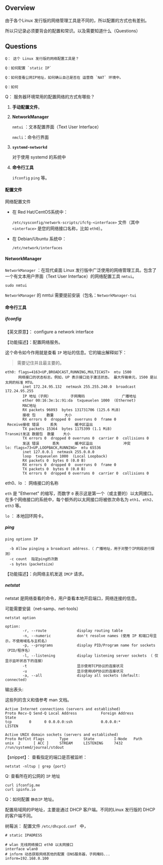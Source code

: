 ## Overview

由于各个Linux 发行版的网络管理工具是不同的，所以配置的方式也有差别。

所以只记录必须要背会的配置和常识。以及需要知道什么（Questions）


## Questions

```
Q： 这个 Linux 发行版的网络配置工具是？

Q：如何配置 `static IP`

Q：如何查看公网IP地址，如何确认自己是否在 运营商 `NAT` 环境中。

Q：如何
```



Q： 服务器环境常用的配置网络的方式有哪些？

1. **手动配置文件**。

2. **NetworkManager**

   `nmtui` ：文本配置界面（Text User Interface） 

   `nmcli`：命令行界面

3. **`systemd-networkd`**

   对于使用 systemd 的系统中

4. **命令行工具**

   `ifconfig`   `ping` 等。



#### 配置文件

网络配置文件

- 在 Red Hat/CentOS系统中：

   `/etc/sysconfig/network-scripts/ifcfg-<interface>` 文件（其中 `<interface>` 是您的网络接口名称，比如 `eth0`）。

- 在 Debian/Ubuntu 系统中：

   `/etc/network/interfaces` 

  

#### NetworkManager

`NetworkManager` ：在现代桌面 Linux 发行版中广泛使用的网络管理工具。包含了一个有文本用户界面（Text User Interface）的网络配置工具 `nmtui`。

```shell
sudo nmtui
```

 `NetworkManager` 的 nmtui 需要提前安装（包名：`NetworkManager-tui` 



#### 命令行工具

##### ifconfig

【英文原意】： configure a network interface

【功能描述】：配置网络服务。

这个命令如今作用就是查看 `IP` 地址的信息。它的输出解释如下：

> 需要记住并且最主要的。

```shell
eth0: flags=4163<UP,BROADCAST,RUNNING,MULTICAST>  mtu 1500
      网络接口的状态标志。例如，UP 表示接口处于激活状态。 最大传输单元，1500 是以太网的标准 MTU。
        inet 172.24.95.132  netmask 255.255.240.0  broadcast 172.24.95.255
        IP 地址（子网）         子网掩码                 广播地址
        ether 00:16:3e:1c:91:da  txqueuelen 1000  (Ethernet)
        MAC地址
        RX packets 96093  bytes 131731706 (125.6 MiB)
        接收 包     数量     大小
        RX errors 0  dropped 0  overruns 0  frame 0
 Receive接收 错误     丢失        缓冲区溢出    
        TX packets 15364  bytes 1175399 (1.1 MiB)
Transmit发送 数据包  数量    大小
        TX errors 0  dropped 0 overruns 0  carrier 0  collisions 0
        发送 错误      丢失       缓冲区溢出              冲突
lo: flags=73<UP,LOOPBACK,RUNNING>  mtu 65536
        inet 127.0.0.1  netmask 255.0.0.0
        loop  txqueuelen 1000  (Local Loopback)
        RX packets 0  bytes 0 (0.0 B)
        RX errors 0  dropped 0  overruns 0  frame 0
        TX packets 0  bytes 0 (0.0 B)
        TX errors 0  dropped 0 overruns 0  carrier 0  collisions 0

```

eth0、lo ： 网络接口的名称

`eth` 是 "Ethernet" 的缩写，而数字 `0` 表示这是第一个（或主要的）以太网接口。在多个网络接口的系统中，每个额外的以太网接口将被依次命名为 `eth1`、`eth2`、`eth3` 等。

`lo` ： 本地回环网卡。



##### ping

```shell
ping optionn IP
  
  -b Allow pinging a broadcast address.（ 广播地址，用于对整个IP网段进行探测）
  -c count  指定ping的次数
  -s bytes（packetsize）
```

【功能描述】：向网络主机发送 `IMCP` 请求。



##### netstat

netstat 是网络查看的命令，用户查看本地开启端口，网络连接的信息。

可能需要安装（net-samp、net-tools）

```
netstat option

option:
        -r, --route              display routing table
        -n, --numeric            don't resolve names (使用 IP 和端口号显示，不使用域名与主机名)
        -p, --programs           display PID/Program name for sockets （PID/程序名）
        -l, --listening          display listening server sockets （ 仅显示监听状态下的连接）
        -t                       显示使用TCP协议的连接状况
        -u                       显示使用UDP协议的连接状况
        -a, --all                display all sockets (default: connected)
```

输出表头:

这些列的含义和值参考 man 文档。

```
Active Internet connections (servers and established)
Proto Recv-Q Send-Q Local Address           Foreign Address         State  
tcp        0      0 0.0.0.0:ssh             0.0.0.0:*               LISTEN 

Active UNIX domain sockets (servers and established)
Proto RefCnt Flags       Type       State         I-Node   Path
unix  2      [ ACC ]     STREAM     LISTENING     7432     /run/systemd/journal/stdout
```

【snippet】：
查看指定的端口是否被监听：

```shell
netstat -nltup | grep {port}
```



Q: 查看所在的公网的 `IP` 地址

```shell
curl ifconfig.me
curl ipinfo.io
```



Q：如何配置 `静态IP` 地址。

配置局域网的IP地址，主要是通过 DHCP 客户端。不同的Linux 发行版的 DHCP的客户端不同。



树莓派： 配置文件 `/etc/dhcpcd.conf ` 中，

```
# static IPADRESS

# wlan 无线网络接口 eth0 以太网接口
interface wlan0   
# inform 动态获取网络其他的配置（DNS服务器，子网掩码...
inform=192.168.0.100
```



